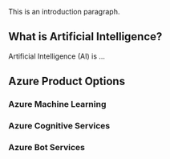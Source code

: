 This is an introduction paragraph.

## What is Artificial Intelligence?

Artificial Intelligence (AI) is ...

## Azure Product Options



### Azure Machine Learning



### Azure Cognitive Services



### Azure Bot Services

